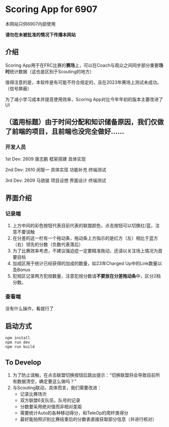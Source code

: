 # Scoring App for 6907

本网站只供6907内部使用

**请勿在未被批准的情况下传播本网站**

## 介绍

Scoring App用于在FRC比赛的**赛场**上，可以在Coach与观众之间同步部分重要**场时**统计数据（这也是区别于Scouting的地方）

值得注意的是，本软件是有可能不符合规定的，且在2023年赛场上测试未成功。（信号屏蔽）

为了减小学习成本并提高使用效率，Scoring App对比今年年初的版本主要改进了UI

## （滥用标题）由于时间分配和知识储备原因，我们仅做了前端的项目，且前端也没完全做好……

### 开发人员

1st Dev: 2609 唐志鹏 框架搭建 具体实现

2nd Dev: 2610 闵智一 具体实现 功能补充 终端测试

3rd Dev: 2609 马骁骏 项目设想 界面设计 终端测试

## 界面介绍

### 记录端

1. 上方中间的彩色按钮代表目前代表的联盟颜色，点击按钮可以切换红/蓝，注意不要误触
2. 在分差的这一栏有一个拖动条，拖动条上方指示的是红方（左）相比于蓝方（右）领先的分数（负数代表落后）
3. 为了比赛效率考虑，不建议强迫症一定要精准拖动，还请以关注场上情况为首要目标
4. 加成区用于统计已经获得的加成的数量，如23年Charged Up中的Link数量以及Bonus
5. 犯规区记录两方犯规数量，注意犯规分数请**不要放在分差拖动条**中，区分2档分数。

### 查看端

没有什么操作，看就行了

## 启动方式

```
npm install
npm run dev
npm run build
```

## To Develop

1. 为了防止误触，在点击联盟切换按钮后跳出提示：“切换联盟将会导致目前所有数据清空，确定要这么做吗？”
2. 与Scouting联动，具体而言，我们需要改进：
   - 记录比赛场次
   - 双方联盟6支队伍，队号的记录
   - 分数要采用绝对值而非相对差距
   - 需要统计Auto的各种移动得分，和TeleOp的爬杆类得分
   - 最好能拍照识别比赛结束后的分数表直接获取部分信息（并进行核对）
